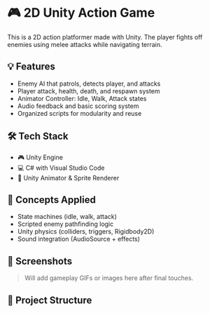 # 🎮 2D Unity Action Game

This is a 2D action platformer made with Unity. The player fights off enemies using melee attacks while navigating terrain.

## 💡 Features

- Enemy AI that patrols, detects player, and attacks
- Player attack, health, death, and respawn system
- Animator Controller: Idle, Walk, Attack states
- Audio feedback and basic scoring system
- Organized scripts for modularity and reuse

## 🛠️ Tech Stack

- 🎮 Unity Engine
- 💻 C# with Visual Studio Code
- 🎨 Unity Animator & Sprite Renderer

## 🧠 Concepts Applied

- State machines (idle, walk, attack)
- Scripted enemy pathfinding logic
- Unity physics (colliders, triggers, Rigidbody2D)
- Sound integration (AudioSource + effects)

## 📸 Screenshots

> Will add gameplay GIFs or images here after final touches.

## 📁 Project Structure
